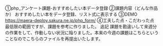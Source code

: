 ①php_アンケート課題-おすすめしたい本データ登録
②課題内容（どんな作品か） おすすめしたい本をデータ登録、リスト式に表示する
③DEMO https://maera-deploy.sakura.ne.jp/php_form/
④工夫した点・こだわった点 最低限の範囲ですが、課題を参考に作りました。
追記 課題を勘違いして来週分の作業をして、作動しない状況に陥りました。本来の今週の課題はこちらということなのでこちらのファイルを再提出いたします。